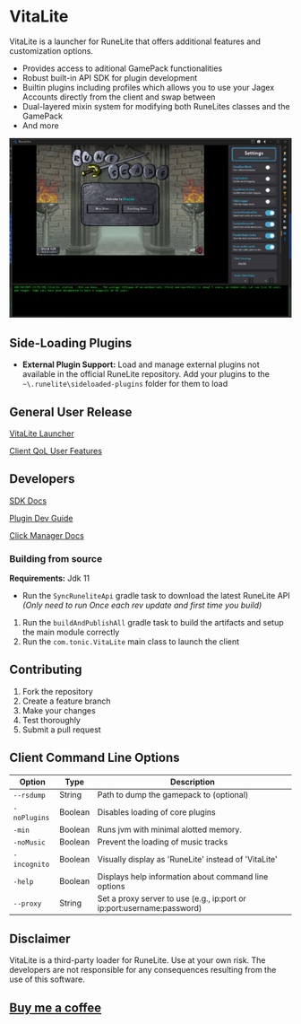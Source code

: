 # VitaLite
VitaLite is a launcher for RuneLite that offers additional features and customization options.
- Provides access to aditional GamePack functionalities
- Robust built-in API SDK for plugin development
- Builtin plugins including profiles which allows you to use your Jagex Accounts directly from the client and swap between
- Dual-layered mixin system for modifying both RuneLites classes and the GamePack
- And more

![img.png](img.png)

## Side-Loading Plugins
- **External Plugin Support:** Load and manage external plugins not available in the official RuneLite repository.
  Add your plugins to the `~\.runelite\sideloaded-plugins` folder for them to load

## General User Release

[VitaLite Launcher](https://github.com/Tonic-Box/VitaLauncher/releases)

[Client QoL User Features](./docs/FEATURES.md)

## Developers
[SDK Docs](./docs/SDK-DOCS.md)

[Plugin Dev Guide](./docs/EXTERNALPLUGIN.md)

[Click Manager Docs](./docs/CLICKMANAGER.md)

### Building from source
**Requirements:** Jdk 11
- Run the `SyncRuneliteApi` gradle task to download the latest RuneLite API _(Only need to run Once each rev update and first time you build)_
1. Run the `buildAndPublishAll` gradle task to build the artifacts and setup the main module correctly
2. Run the `com.tonic.VitaLite` main class to launch the client

## Contributing
1. Fork the repository
2. Create a feature branch
3. Make your changes
4. Test thoroughly
5. Submit a pull request

## Client Command Line Options
| Option       | Type    | Description                                          |
|--------------|---------|------------------------------------------------------|
| `--rsdump`   | String  | Path to dump the gamepack to (optional)              |
| `-noPlugins` | Boolean | Disables loading of core plugins                     |
| `-min`       | Boolean | Runs jvm with minimal alotted memory.                |
| `-noMusic`   | Boolean | Prevent the loading of music tracks                  |
| `-incognito` | Boolean | Visually display as 'RuneLite' instead of 'VitaLite' |
| `-help`      | Boolean | Displays help information about command line options |
| `--proxy`     | String  | Set a proxy server to use (e.g., ip:port or ip:port:username:password) |

## Disclaimer

VitaLite is a third-party loader for RuneLite. Use at your own risk. The developers are not responsible for any consequences resulting from the use of this software.

## [Buy me a coffee](https://ko-fi.com/tonicbox)